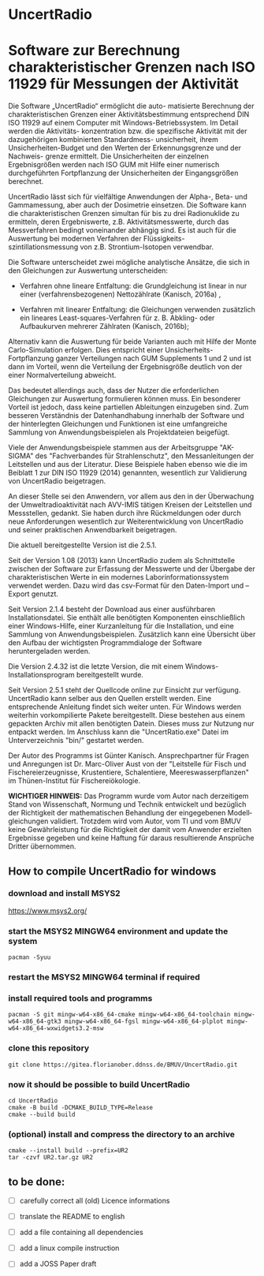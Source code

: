# UncertRadio
# Software zur Berechnung charakteristischer Grenzen nach ISO 11929 für Messungen der Aktivität
Die Software „UncertRadio“ ermöglicht die auto-
matisierte Berechnung der charakteristischen
Grenzen einer Aktivitätsbestimmung entsprechend
DIN ISO 11929 auf einem Computer mit Windows-Betriebssystem. Im Detail werden die Aktivitäts-
konzentration bzw. die spezifische Aktivität mit der dazugehörigen kombinierten Standardmess-
unsicherheit, ihrem Unsicherheiten-Budget und den Werten der Erkennungsgrenze und der Nachweis-
grenze ermittelt. Die Unsicherheiten der einzelnen Ergebnisgrößen werden nach ISO GUM mit Hilfe einer numerisch durchgeführten Fortpflanzung der Unsicherheiten der Eingangsgrößen berechnet.

UncertRadio lässt sich für vielfältige Anwendungen
der Alpha-, Beta- und Gammamessung, aber auch der
Dosimetrie einsetzen. Die Software kann die charakteristischen Grenzen simultan für bis zu drei Radionuklide zu ermitteln, deren Ergebniswerte, z.B. Aktivitätsmesswerte, durch das Messverfahren bedingt voneinander abhängig sind. Es ist auch für die Auswertung bei modernen Verfahren der Flüssigkeits-
szintillationsmessung von z.B. Strontium-Isotopen verwendbar.

Die Software unterscheidet zwei mögliche analytische Ansätze, die sich in den Gleichungen zur Auswertung unterscheiden:

- Verfahren ohne lineare Entfaltung: die Grundgleichung ist linear in nur einer (verfahrensbezogenen) Nettozählrate (Kanisch, 2016a) ,

- Verfahren mit linearer Entfaltung: die Gleichungen verwenden zusätzlich ein lineares Least-squares-Verfahren für z. B. Abkling- oder Aufbaukurven mehrerer Zählraten (Kanisch, 2016b);

Alternativ kann die Auswertung für beide Varianten auch mit Hilfe der Monte Carlo-Simulation erfolgen. Dies entspricht einer Unsicherheits-Fortpflanzung ganzer Verteilungen nach GUM Supplements 1 und 2 und ist dann im Vorteil, wenn die Verteilung der Ergebnisgröße deutlich von der einer Normalverteilung abweicht.

Das bedeutet allerdings auch, dass der Nutzer die erforderlichen Gleichungen zur Auswertung formulieren können muss. Ein besonderer Vorteil ist jedoch, dass keine partiellen Ableitungen einzugeben sind. Zum besseren Verständnis der Datenhandhabung innerhalb der Software und der hinterlegten Gleichungen und Funktionen ist eine umfangreiche Sammlung von Anwendungsbeispielen als Projektdateien beigefügt.

Viele der Anwendungsbeispiele stammen aus der Arbeitsgruppe "AK-SIGMA" des "Fachverbandes für Strahlenschutz", den Messanleitungen der Leitstellen und aus der Literatur. Diese Beispiele haben ebenso wie die im Beiblatt 1 zur DIN ISO 11929 (2014) genannten, wesentlich zur Validierung von UncertRadio beigetragen.

An dieser Stelle sei den Anwendern, vor allem aus den in der Überwachung der Umweltradioaktivität nach AVV-IMIS tätigen Kreisen der Leitstellen und Messstellen, gedankt. Sie haben durch ihre Rückmeldungen oder durch neue Anforderungen wesentlich zur Weiterentwicklung von UncertRadio und seiner praktischen Anwendbarkeit beigetragen.

Die aktuell bereitgestellte Version ist die 2.5.1.

Seit der Version 1.08 (2013) kann UncertRadio zudem als Schnittstelle zwischen der Software zur Erfassung der Messwerte und der Übergabe der charakteristischen Werte in ein modernes Laborinformationssystem verwendet werden. Dazu wird das csv-Format für den Daten-Import und –Export genutzt.

Seit Version 2.1.4 besteht der Download aus einer ausführbaren Installationsdatei. Sie enthält alle benötigten Komponenten einschließlich einer Windows-Hilfe, einer Kurzanleitung für die Installation, und eine Sammlung von Anwendungsbeispielen. Zusätzlich kann eine Übersicht über den Aufbau der wichtigsten Programmdialoge der Software heruntergeladen werden.

Die Version 2.4.32 ist die letzte Version, die mit einem Windows-Installationsprogram bereitgestellt wurde.

Seit Version 2.5.1 steht der Quellcode online zur Einsicht zur verfügung. UncertRadio kann selber aus den Quellen erstellt werden. Eine entsprechende Anleitung findet sich weiter unten. Für Windows werden weiterhin vorkompilierte Pakete bereitgestellt. Diese bestehen aus einem gepackten Archiv mit allen benötigten Datein. Dieses muss zur Nutzung nur entpackt werden. Im Anschluss kann die "UncertRatio.exe" Datei im Unterverzeichnis "bin/" gestartet werden.

Der Autor des Programms ist Günter Kanisch. Ansprechpartner für Fragen und Anregungen ist Dr. Marc-Oliver Aust von der "Leitstelle für Fisch und Fischereierzeugnisse, Krustentiere, Schalentiere, Meereswasserpflanzen" im Thünen-Institut für Fischereiökologie.

**WICHTIGER HINWEIS:**
Das Programm wurde vom Autor nach derzeitigem Stand von Wissenschaft, Normung und Technik entwickelt und bezüglich der Richtigkeit der mathematischen Behandlung der eingegebenen Modell­gleichungen validiert. Trotzdem wird vom Autor, vom TI und vom BMUV keine Gewährleistung für die Richtigkeit der damit vom Anwender erzielten Ergebnisse gegeben und keine Haftung für daraus resultierende Ansprüche Dritter übernommen.


## How to compile UncertRadio for windows
### download and install MSYS2
https://www.msys2.org/

### start the MSYS2 MINGW64 environment and update the system
```
pacman -Syuu
```

### restart the MSYS2 MINGW64 terminal if required
### install required tools and programms
```
pacman -S git mingw-w64-x86_64-cmake mingw-w64-x86_64-toolchain mingw-w64-x86_64-gtk3 mingw-w64-x86_64-fgsl mingw-w64-x86_64-plplot mingw-w64-x86_64-wxwidgets3.2-msw
```

### clone this repository
```
git clone https://gitea.florianober.ddnss.de/BMUV/UncertRadio.git
```

### now it should be possible to build UncertRadio
```
cd UncertRadio
cmake -B build -DCMAKE_BUILD_TYPE=Release
cmake --build build
```

### (optional) install and compress the directory to an archive
```
cmake --install build --prefix=UR2
tar -czvf UR2.tar.gz UR2
```

## to be done:

- [ ] carefully correct all (old) Licence informations

- [ ] translate the README to english

- [ ] add a file containing all dependencies

- [ ] add a linux compile instruction

- [ ] add a JOSS Paper draft
